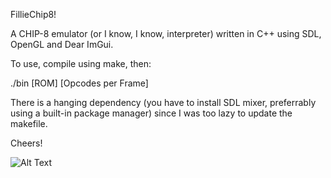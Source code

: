 FillieChip8!

A CHIP-8 emulator (or I know, I know, interpreter) written in C++ using SDL, OpenGL and Dear ImGui.

To use, compile using make, then:

./bin [ROM] [Opcodes per Frame]

There is a hanging dependency (you have to install SDL mixer, preferrably using a built-in package manager) since I was too lazy to update the makefile.

Cheers!

![Alt Text](https://media2.giphy.com/media/7IpfcIdtFA3h5bIN4U/giphy.gif?cid=790b761174982ab30acc54dea6006fe8fe796113e265388c&rid=giphy.gif&ct=g)
